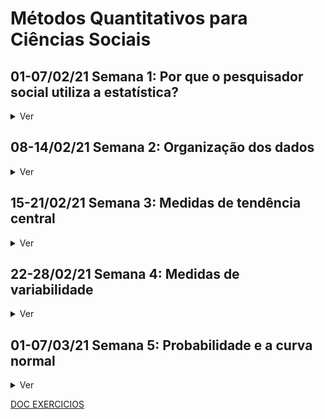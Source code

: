 # Métodos Quantitativos para Ciências Sociais

## 01-07/02/21 Semana 1: Por que o pesquisador social utiliza a estatística?
  <details>
    <summary>Ver</summary>
<h3> A Pesquisa Social</h3>
Hipóteses são ideias que cientistas sociais têm da natureza da realidade social, normalmente manifestada em uma afirmação sobre a relação de no mínimo duas variáveis: dependente (efeito presumido) e independente (causa presumida). Testar uma hipótese é necessário para garantir a veracidade das observações  características de fenômenos e comportamentos sociais, para além de opiniões tendenciosas e inválidas, em grande parte baseado em experiências pessoais. Algumas formas de coletar dados em pesquisas sociais são:
<ul>
<li> <b>Experimento</b> - Em um experimento você tem um grupo homogêneo que é parte submetido a uma variável independente enquanto a outra parte do grupo não é. Um exemplo de experimento, é analisar os efeitos do microcrédito em uma região por meio do grupo de controle (sem crédito) e de experimental (com crédito);</li>
<li> <b>Survey</b> - Em um Survey, não se tem controle e os  indivíduos não são atribuídos a grupos aleatoriamente. Em um survey é difícil atribuir causa e efeito, porém consegue-se investigar mais variáveis independentes. Uma survey seria conduzir um formulário sobre empreendimento em uma região e a partir dos seus resultados avaliar relações e tomar conclusões;</li>
<li> <b>Análise de Conteúdo</b> - Em uma análise de conteúdo o pesquisador procura objetivamente descrever o conteúdo de mensagens previamente elaboradas, por meio de unitarização e categorização. Um exemplo seria análise de comentários políticos em redes sociais, ou um outro exemplo, que foi realizado em 2001, é análise de publicação em uma revista sobre celebridades;</li>
<li> <b>Observação Participativa</b> - Em uma observação participativa, o pesquisador participa da vida cotidiana das pessoas sujeitas ao estudo Essa pesquisa pode ser realizada abertamente, ou de maneira disfarçada, sem que os indivíduos tenham consciência do processo, a fim de não se enviesar o comportamento dos participantes, observando, Ela pode ser conduzida observando, ouvindo ou interrogando pessoas. Espera-se a captação das significações e das experiências subjetivas dos participantes. Um bom exemplo seria as pesquisas de observação no campo religioso brasileiro, onde se obtém informações mais ricas acerca da cultura religiosa da comunidade;</li>
</ul>
  
<h3> Niveis de Dados</h3>
Os dados em uma pesquisa social desempenham pelo menos 3 funções importantes para os pesquisadores de acordo com seu nível de mensuração, pode-se:
<ul>
<li>Classificar ou categorizar no <b>nível nominal</b> de mensuração - onde se dispõem os casos em categorias, de forma a cada caso corresponder a uma categoria, e conta-se sua frequência de ocorrência, sem serem de forma algum classificado, disposto ou escalonado por sua qualidade. Um exemplo seria ser beneficiario do auxílio emergencial ou não;</li>
<li>Ordenar por postos no <b>nível ordinal</b> de mensuração - quando se quer ordenar seus casos, de forma a permitir a ordenação de categorias mas não a magnitude das diferenças. Um exemplo seria a ordenação de nível de intolerância;</li>
<li>Atribuir um escore no <b>nível intervalar</b> de mensuração - no intervalar além da ordenação há a magnitude da diferença entre as escalas, como por exemplo a idade ou grau de nível de intolerância;</li>
</ul>
  
<h3> Estátistica</h3>
As duas principais funções primordiais empregabilidade da estatística, é de <b>descrição</b> e <b>tomada de decisão.</b> Quanto a <b>descrição</b>, consiste em por meio de dispositivos estatísticos, como gráficos e distribuição de frequência, detectar e descrever padrões ou tendências, de forma que os dados quantitativos se tornem convenientes termos descritivos. Já a <b>tomada de decisão,</b> é quando usamos os dispositivos estatísticos, para além da descrição, tornar inferências de amostras e assim validar ou não suas hipóteses.
  </details>
  
  
  
  
## 08-14/02/21 Semana 2: Organização dos dados
  <details>
    <summary>Ver</summary>
<h3> Organização</h3> 
<img src="tabelafreqresumo.jpg">
<br>
<br>
<img src="https://render.githubusercontent.com/render/math?math=f=frequencia">
<br>
<br>
<img src="https://render.githubusercontent.com/render/math?math=proporcao=\frac{f}{N}">
<br>
<br>
<img src="https://render.githubusercontent.com/render/math?math=percentual=\frac{f}{N} \times 100">
<br>
<br>
<img src="https://render.githubusercontent.com/render/math?math=razao=\frac{f1}{f2}">

<h3> Tabulações cruzadas</h3>
Tabela que apresenta a distribuição (frequências e porcentagens) de uma variável (dependente) por categoria de uma ou mais variáveis(independentes). Se a variável independente está nas linhas, utilize a porcentagem por linha, se a variável independente está na coluna, utilize a porcentagem por coluna.
  </details>
  
  
  
  
## 15-21/02/21 Semana 3: Medidas de tendência central
  <details>
    <summary>Ver</summary>
  <h3>Moda</h3>
<li> Categoria que ocorre com maior frequência em uma distribuição.
<li> Nível de mensuração: nominal, ordinal ou intervalar;
<li> Forma da distribuição: mais apropriada para bimodal;
<li> Objetivo: medida de tendência central simples, mas um tanto grosseira.
  <h3>Mediana</h3>
<li> Nível de mensuração: ordinal ou intervalar;
<li> Forma da distribuição: mais apropriada para assimetria acentuada;
<li> Objetivo: medida precisa de tendência central (eventualmente pode ser usada para separar distribuições em 2 categorias).
<br><br><img src="https://render.githubusercontent.com/render/math?math=mediana=\frac{N%2B1}{2}">
<br><img src="https://render.githubusercontent.com/render/math?math=mediana(agrupada)=I%2B[\frac{\frac{N}{2}- f_a}{f}]h">
<br>Primeiro se deve encontrar onde está a mediana que estará em <img src="https://render.githubusercontent.com/render/math?math=\frac{N}{2}">.
<br>N = Número de casos na distribuição;
<br>Fa = Frequência acumulada abaixo do limite inferior do intervalo crítico (intervalo de classe que contém a mediana);
<br>I = Abaixo do limite inferior do intervalo crítico;
<br>f = Frequência dentro do intervalo crítico;
<br>h = Tamanho do intervalo de classe.
  <h3>Média</h3>
<li> É a medida de tendência central mais utilizada.
<li> Nível de mensuração: intervalar;
<li> Forma da distribuição: mais apropriada para simetria unimodal;
<li> Objetivo: medida precisa de tendência central; frequentemente usada para operações estatísticas mais avançadas, inclusive em testes de tomada de decisão.
<br><img src="https://render.githubusercontent.com/render/math?math=media=\frac{\sum{X}}{N}">
<br><img src="https://render.githubusercontent.com/render/math?math=media_(agrupada)=\frac{\sum{frequencia_media}}{N}">
  <h3>Forma da distribuição dos dados</h3>
<li>Em uma distribuição unimodal perfeitamente simétrica a moda,a mediana,a média são idênticas.
<li>Em distribuição assimétrica, a mediana sempre se situa entre a moda e a média, e isso torna a mediana a medida mais conveniente de tendência central.
  </details>
  



## 22-28/02/21 Semana 4: Medidas de variabilidade
  <details>
    <summary>Ver</summary>
    <h3>Variabilidade</h3>
<li> Isoladamente, as medidas de tendência central mostram um quadro incompleto dos dados. Além de uma medida de tendência central, precisamos de um índice de dispersão dos dados em torno do centro da distribuição. Exemplo: as temperaturas diárias de Honolulu (HI) e Phoenix (AZ), em média, têm 75oF (24oC). Elas seriam as mesmas em ambas cidades? Enquanto em Honolulu a variação de temperatura é de 70oF (21oC) a 80oF (27oC), Phoenix varia de 40oF (4oC) em janeiro para 100oF (38oC) em julho.
<br><img src="distribuicao.png">
  <li> Veremos amplitude, desvio-médio, variância e desvio-padrão.
    <h3>Amplitude</h3>
<li> Para uma medida rápida de variabilidade podemos calcular a amplitude (A), a diferença entre o mais alto e o mais baixo escore em uma distribuição. <b>Vantagem</b>: cálculo rápido e fácil. <b>Desvantagem</b>: um dado extremo distorce a amplitude.
<br><img src="https://render.githubusercontent.com/render/math?math=A=S-I">
<br>A = amplitude;
<br>S = escore mais alto em uma distribuição;
<br>I = escore mais baixo em uma distribuição;
    <h3>Desvio-Médio</h3>
<li> Soma dos desvios absolutos dividido por N, medida de variabilidade matematicamente inadequada, mas com base segura para entender a variância.
<br><img src="https://render.githubusercontent.com/render/math?math=DM=\frac{\sum{|X-X_m|}}{N}">
<br>DM – Desvio médio;
<br>∑|X – X_m| = Soma dos desvios absolutos;
<br><img src="https://render.githubusercontent.com/render/math?math=X_m=\frac{\sum{|X|}}{N}">
<br>N = Número total de escores;
  <h3>Desvio-padrão</h3>
<li> O desvio-médio foi abandonado pelos pesquisadores em favor da variância e do desvio-padrão. O desvio-médio evita os números negativos, que se cancelam com os positivos. Isso gera problemas em análises mais sofisticadas.
<li> <b>Desvio-padrão</b> (raiz quadrada da variância)
<br><img src="https://render.githubusercontent.com/render/math?math=S=\frac{\sum{(X-X_m)^2}}{N}">
<br>S = variância;
<br>∑(X – X_m)^2 = Soma dos quadrados dos desvios em relação à média;
<br>N = Número total de escores;
<br>
<li> <b>Desvio-padrão - frequências simples</b>
<br><img src="https://render.githubusercontent.com/render/math?math=S=\frac{\sum{(fX^2-X_m^2)}}{N}">
<br><img src="https://render.githubusercontent.com/render/math?math=X_m=\frac{\sum{(fX)}}{N}">
<br>
<li> <b>Desvio-padrão - frequências agrupadas</b>
<br><img src="https://render.githubusercontent.com/render/math?math=S=\frac{\sum{(fm^2-X_m^2)}}{N}">
<br><img src="https://render.githubusercontent.com/render/math?math=X_m=\frac{\sum{(fm)}}{N}">
  </details>
  
  
  
  
## 01-07/03/21 Semana 5: Probabilidade e a curva normal
  <details>
    <summary>Ver</summary>
  <h3>Probabilidade</h3>
  <li> A pedra angular da tomada de decisão (teste de hipóteses por meio de análise de dados) é a probabilidade.
  <h3>Curva Normal</h3>
  <li> A curva normal é um modelo teórico ou ideal obtido através de uma equação matemática e não de uma pesquisa ou coleta de dados, mas que tem aplicação efetiva em pesquisa.
  <li> Podemos calcular a distância de desvio padrão (σ) de qualquer escore bruto dado.
<br><img src="https://render.githubusercontent.com/render/math?math=z=\frac{X-\mu}{\sigma}">
<br>μ = média de uma distribuição;
<br>σ = desvio-padrão de uma distribuição;
<br>z = escore padronizado;
  </details>
  
[DOC EXERCICIOS](https://docs.google.com/document/d/1U_d482gTjWEXyXpX_U_J7kgDzg9Rk21NnsbpjnP08Qs/edit?usp=sharing)
